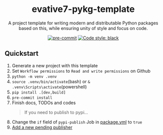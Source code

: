 <div align="center">

# evative7-pykg-template

A project template for writing modern and distributable Python packages based on this, while ensuring unity of style and focus on code.

[![pre-commit](https://img.shields.io/badge/pre--commit-enabled-brightgreen?logo=pre-commit)](https://github.com/pre-commit/pre-commit)
[![Code style: black](https://img.shields.io/badge/code%20style-black-000000.svg)](https://github.com/psf/black)

<!-- TODO: Finish this if you need badges
[![GitHub Actions Workflow Status](https://img.shields.io/github/actions/workflow/status/YOURNAME/YOURREPO/package.yml)](https://github.com/YOURNAME/YOURREPO/actions)
[![Python](https://img.shields.io/pypi/pyversions/YOURPROJECT)](https://pypi.org/project/YOURPROJECT)
[![PyPI version](https://badge.fury.io/py/YOURPROJECT.svg)](https://pypi.org/project/YOURPROJECT)
[![Coverage Status](https://coveralls.io/repos/YOURNAME/YOURREPO/badge.svg?branch=develop&service=github)](https://coveralls.io/github/YOURNAME/YOURREPO?branch=master)
[![License](https://img.shields.io/github/license/YOURNAME/YOURREPO.svg)](https://pypi.org/project/YOURPROJECT/)

-->
</div>

## Quickstart

1. Generate a new project with this template
1. Set `Workflow permissions` to `Read and write permissions` on Github
1. `python -m venv .venv`
1. `source .venv/bin/activate`(bash) or `& .venv\Scripts\activate`(powershell)
1. `pip install .[dev,build]`
1. `pre-commit install`
1. Finish docs, TODOs and codes
   > If you need to publish to pypi...
1. Change the `if` field of `pypi-publish` Job in [package.yml](./.github/workflows/package.yml) to `true`
1. [Add a new pending publisher](https://pypi.org/manage/account/publishing/)
